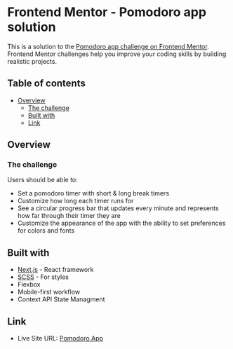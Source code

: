 # Frontend Mentor - Pomodoro app solution

This is a solution to the [Pomodoro app challenge on Frontend Mentor](https://www.frontendmentor.io/challenges/pomodoro-app-KBFnycJ6G). Frontend Mentor challenges help you improve your coding skills by building realistic projects.

## Table of contents

- [Overview](#overview)
  - [The challenge](#the-challenge)
  - [Built with](#built-with)
  - [Link](#link)

## Overview

### The challenge

Users should be able to:

- Set a pomodoro timer with short & long break timers
- Customize how long each timer runs for
- See a circular progress bar that updates every minute and represents how far through their timer they are
- Customize the appearance of the app with the ability to set preferences for colors and fonts

## Built with

- [Next.js](https://nextjs.org/) - React framework
- [SCSS](https://styled-components.com/) - For styles
- Flexbox
- Mobile-first workflow
- Context API State Managment

## Link

- Live Site URL: [Pomodoro App](https://pomodoro-app-nathan.vercel.app/)

